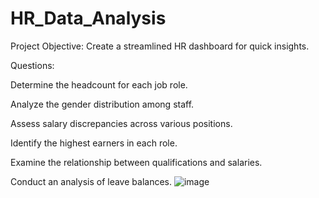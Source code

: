 # HR_Data_Analysis

Project Objective: Create a streamlined HR dashboard for quick insights.

Questions:

Determine the headcount for each job role.

Analyze the gender distribution among staff.

Assess salary discrepancies across various positions.

Identify the highest earners in each role.

Examine the relationship between qualifications and salaries.

Conduct an analysis of leave balances.
![image](https://github.com/user-attachments/assets/26be22c8-3828-4269-9b0b-3112933b50cc)
